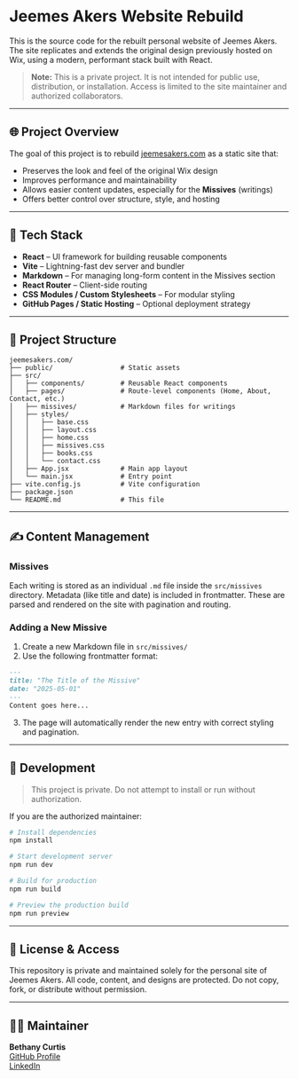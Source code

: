 # Jeemes Akers Website Rebuild

This is the source code for the rebuilt personal website of Jeemes Akers. The site replicates and extends the original design previously hosted on Wix, using a modern, performant stack built with React.

> **Note:** This is a private project. It is not intended for public use, distribution, or installation. Access is limited to the site maintainer and authorized collaborators.

---

## 🌐 Project Overview

The goal of this project is to rebuild [jeemesakers.com](https://www.jeemesakers.com) as a static site that:

- Preserves the look and feel of the original Wix design
- Improves performance and maintainability
- Allows easier content updates, especially for the **Missives** (writings)
- Offers better control over structure, style, and hosting

---

## 🧱 Tech Stack

- **React** – UI framework for building reusable components
- **Vite** – Lightning-fast dev server and bundler
- **Markdown** – For managing long-form content in the Missives section
- **React Router** – Client-side routing
- **CSS Modules / Custom Stylesheets** – For modular styling
- **GitHub Pages / Static Hosting** – Optional deployment strategy

---

## 📁 Project Structure

```
jeemesakers.com/
├── public/                 # Static assets
├── src/
│   ├── components/         # Reusable React components
│   ├── pages/              # Route-level components (Home, About, Contact, etc.)
│   ├── missives/           # Markdown files for writings
│   ├── styles/
│   │   ├── base.css
│   │   ├── layout.css
│   │   ├── home.css
│   │   ├── missives.css
│   │   ├── books.css
│   │   └── contact.css
│   ├── App.jsx             # Main app layout
│   └── main.jsx            # Entry point
├── vite.config.js          # Vite configuration
├── package.json
└── README.md               # This file
```

---

## ✍️ Content Management

### Missives

Each writing is stored as an individual `.md` file inside the `src/missives` directory. Metadata (like title and date) is included in frontmatter. These are parsed and rendered on the site with pagination and routing.

### Adding a New Missive

1. Create a new Markdown file in `src/missives/`
2. Use the following frontmatter format:

```markdown
---
title: "The Title of the Missive"
date: "2025-05-01"
---
Content goes here...
```

3. The page will automatically render the new entry with correct styling and pagination.

---

## 🧪 Development

> This project is private. Do not attempt to install or run without authorization.

If you are the authorized maintainer:

```bash
# Install dependencies
npm install

# Start development server
npm run dev

# Build for production
npm run build

# Preview the production build
npm run preview
```

---

## 🚫 License & Access

This repository is private and maintained solely for the personal site of Jeemes Akers. All code, content, and designs are protected. Do not copy, fork, or distribute without permission.

---

## 👩‍💻 Maintainer

**Bethany Curtis**  
[GitHub Profile](https://github.com/bethsitruc)  
[LinkedIn](https://www.linkedin.com/in/bethany-curtis-2988895a)